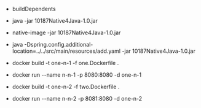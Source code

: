 
- buildDependents
- java -jar 10187Native4Java-1.0.jar
- native-image -jar 10187Native4Java-1.0.jar

- java -Dspring.config.additional-location=../../src/main/resources/add.yaml -jar 10187Native4Java-1.0.jar



- docker build -t one-n-1 -f one.Dockerfile .
- docker run --name n-n-1 -p 8080:8080 -d one-n-1

- docker build -t one-n-2 -f two.Dockerfile .
- docker run --name n-n-2 -p 8081:8080 -d one-n-2



